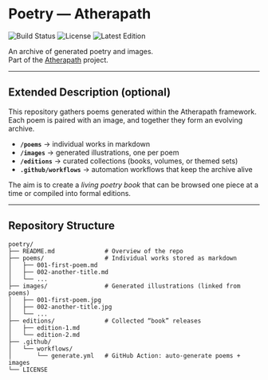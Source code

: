 # Poetry — Atherapath

![Build Status](https://github.com/Atherapath/poetry/actions/workflows/generate.yml/badge.svg)
![License](https://img.shields.io/github/license/Atherapath/poetry)
![Latest Edition](https://img.shields.io/badge/edition-1-blue)

An archive of generated poetry and images.  
Part of the [Atherapath](https://github.com/Atherapath/atherapath) project.

---

## Extended Description (optional)

This repository gathers poems generated within the Atherapath framework.  
Each poem is paired with an image, and together they form an evolving archive.  

- **`/poems`** → individual works in markdown  
- **`/images`** → generated illustrations, one per poem  
- **`/editions`** → curated collections (books, volumes, or themed sets)  
- **`.github/workflows`** → automation workflows that keep the archive alive  

The aim is to create a *living poetry book* that can be browsed one piece at a time or compiled into formal editions.

---

## Repository Structure

```text
poetry/
├── README.md              # Overview of the repo
├── poems/                 # Individual works stored as markdown
│   ├── 001-first-poem.md
│   ├── 002-another-title.md
│   └── ...
├── images/                # Generated illustrations (linked from poems)
│   ├── 001-first-poem.jpg
│   ├── 002-another-title.jpg
│   └── ...
├── editions/              # Collected “book” releases
│   ├── edition-1.md
│   └── edition-2.md
├── .github/
│   └── workflows/
│       └── generate.yml   # GitHub Action: auto-generate poems + images
└── LICENSE
